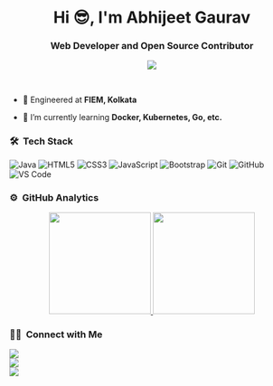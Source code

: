 <h1 align="center">Hi 😎, I'm Abhijeet Gaurav</h1>
<h3 align="center">Web Developer and Open Source Contributor</h3>

<!-- Typing SVG by DenverCoder1 - https://github.com/DenverCoder1/readme-typing-svg -->
<p align="center">
<!--   <a href="https://github.com/DenverCoder1/readme-typing-svg"> -->
    <img src="https://readme-typing-svg.herokuapp.com?color=E22FE4&width=380&height=45&lines=Open-Source+Enthusiast;Always+Learning+New+Things;Empowering+Others;Nice+To+Meet+You+...&center=true"></a>

</p>

<br>
	
- 🏫 Engineered at **FIEM, Kolkata**

- 🌱 I’m currently learning **Docker, Kubernetes, Go, etc.**




	
### 🛠 &nbsp;Tech Stack

![Java](https://img.shields.io/badge/-java-red?style=for-the-badge&logo=java&logoColor=black)
![HTML5](https://img.shields.io/badge/-HTML5-%23E44D27?style=for-the-badge&logo=html5&logoColor=ffffff)
![CSS3](https://img.shields.io/badge/-CSS3-%231572B6?style=for-the-badge&logo=css3)
![JavaScript](https://img.shields.io/badge/-JavaScript-%23F7DF1C?style=for-the-badge&logo=javascript&logoColor=000000&labelColor=%23F7DF1C&color=%23FFCE5A)
![Bootstrap](https://img.shields.io/badge/-bootstrap-5448C8?style=for-the-badge&logo=bootstrap&logoColor=white)
![Git](https://img.shields.io/badge/-Git-%23F05032?style=for-the-badge&logo=git&logoColor=%23ffffff)
![GitHub](https://img.shields.io/badge/-GitHub-181717?style=for-the-badge&logo=github)
![VS Code](http://img.shields.io/badge/-VS%20Code-007ACC?style=for-the-badge&logo=visual-studio-code&logoColor=ffffff)
<br/>

### ⚙️ &nbsp;GitHub Analytics

<p align="center">
<a href="https://github.com/abhijeetgauravm">
  <img height="180em" src="https://github-readme-stats-eight-theta.vercel.app/api?username=abhijeetgauravm&show_icons=true&theme=algolia&include_all_commits=true&count_private=true"/>
  <img height="180em" src="https://github-readme-stats-eight-theta.vercel.app/api/top-langs/?username=abhijeetgauravm&layout=compact&langs_count=8&theme=algolia"/>	
</a>
</p>

### 🤝🏻 &nbsp;Connect with Me

<p>
<a href="https://www.linkedin.com/in/abhijeet-gaurav-971b01a4/"><img src="https://img.shields.io/badge/-Abhijeet Gaurav-0077B5?style=flat&logo=Linkedin&logoColor=white"/></a><br>
<a href="mailto:abhijeetdav24aug@gmail.com"><img src="https://img.shields.io/badge/-abhijeetdav24aug@gmail.com-D14836?style=flat&logo=Gmail&logoColor=white"></a><br>
<a href="https://twitter.com/abhijeetgauravm"><img src="https://img.shields.io/badge/-@abhijeetgauravm-1877F2?style=flat&logo=Twitter&logoColor=white"/></a>
</p>
<!-- <p align="center"><img align="center" src="https://github-readme-streak-stats.herokuapp.com/?user=UtkarshMishra12&" alt="UtkarshMishra12" /></p> -->
